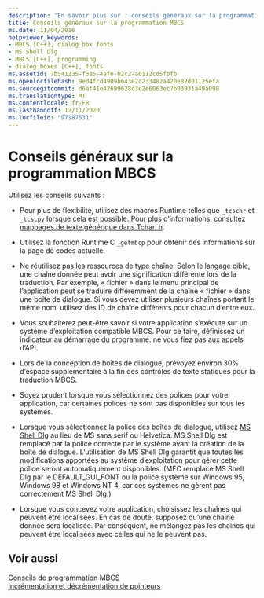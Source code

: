 ```yaml
---
description: 'En savoir plus sur : conseils généraux sur la programmation MBCS'
title: Conseils généraux sur la programmation MBCS
ms.date: 11/04/2016
helpviewer_keywords:
- MBCS [C++], dialog box fonts
- MS Shell Dlg
- MBCS [C++], programming
- dialog boxes [C++], fonts
ms.assetid: 7b541235-f3e5-4af0-b2c2-a0112cd5fbfb
ms.openlocfilehash: 9ed4fcd4909b643e2c233482a420e82d01125efa
ms.sourcegitcommit: d6af41e42699628c3e2e6063ec7b03931a49a098
ms.translationtype: MT
ms.contentlocale: fr-FR
ms.lasthandoff: 12/11/2020
ms.locfileid: "97187531"
---
```

# <a name="general-mbcs-programming-advice"></a>Conseils généraux sur la programmation MBCS

Utilisez les conseils suivants :

- Pour plus de flexibilité, utilisez des macros Runtime telles que `_tcschr` et `_tcscpy` lorsque cela est possible. Pour plus d’informations, consultez [mappages de texte générique dans Tchar. h](../text/generic-text-mappings-in-tchar-h.md).

- Utilisez la fonction Runtime C `_getmbcp` pour obtenir des informations sur la page de codes actuelle.

- Ne réutilisez pas les ressources de type chaîne. Selon le langage cible, une chaîne donnée peut avoir une signification différente lors de la traduction. Par exemple, « fichier » dans le menu principal de l’application peut se traduire différemment de la chaîne « fichier » dans une boîte de dialogue. Si vous devez utiliser plusieurs chaînes portant le même nom, utilisez des ID de chaîne différents pour chacun d’entre eux.

- Vous souhaiterez peut-être savoir si votre application s’exécute sur un système d’exploitation compatible MBCS. Pour ce faire, définissez un indicateur au démarrage du programme. ne vous fiez pas aux appels d’API.

- Lors de la conception de boîtes de dialogue, prévoyez environ 30% d’espace supplémentaire à la fin des contrôles de texte statiques pour la traduction MBCS.

- Soyez prudent lorsque vous sélectionnez des polices pour votre application, car certaines polices ne sont pas disponibles sur tous les systèmes.

- Lorsque vous sélectionnez la police des boîtes de dialogue, utilisez [MS Shell Dlg](/windows/win32/Intl/using-ms-shell-dlg-and-ms-shell-dlg-2) au lieu de MS sans serif ou Helvetica. MS Shell Dlg est remplacé par la police correcte par le système avant la création de la boîte de dialogue. L’utilisation de MS Shell Dlg garantit que toutes les modifications apportées au système d’exploitation pour gérer cette police seront automatiquement disponibles. (MFC remplace MS Shell Dlg par le DEFAULT_GUI_FONT ou la police système sur Windows 95, Windows 98 et Windows NT 4, car ces systèmes ne gèrent pas correctement MS Shell Dlg.)

- Lorsque vous concevez votre application, choisissez les chaînes qui peuvent être localisées. En cas de doute, supposez qu’une chaîne donnée sera localisée. Par conséquent, ne mélangez pas les chaînes qui peuvent être localisées avec celles qui ne le peuvent pas.

## <a name="see-also"></a>Voir aussi

[Conseils de programmation MBCS](../text/mbcs-programming-tips.md)<br/>
[Incrémentation et décrémentation de pointeurs](../text/incrementing-and-decrementing-pointers.md)
